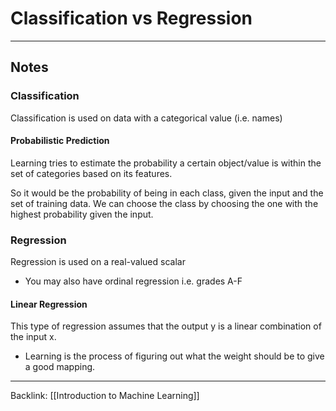 # Classification vs Regression
--- 

## Notes

### Classification
Classification is used on data with a categorical value (i.e. names)

#### Probabilistic Prediction
Learning tries to estimate the probability a certain object/value is within the set of categories based on its features.

So it would be the probability of being in each class, given the input and the set of training data.
We can choose the class by choosing the one with the highest probability given the input. 


### Regression
Regression is used on a real-valued scalar
- You may also have ordinal regression i.e. grades A-F

#### Linear Regression
This type of regression assumes that the output y is a linear combination of the input x.
- Learning is the process of figuring out what the weight should be to give a good mapping.

---
Backlink: [[Introduction to Machine Learning]]